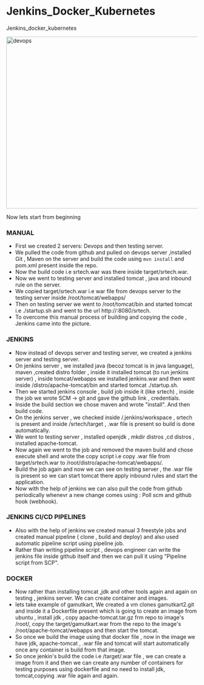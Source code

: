 # Jenkins_Docker_Kubernetes
Jenkins_docker_kubernetes

<img width="957" height="452" alt="devops" src="https://github.com/user-attachments/assets/cfa23297-e780-40db-8e27-718d3b111da4" />


Now lets start from beginning  
### MANUAL  
- First we created 2 servers: Devops and then testing server.
- We pulled the code from github and pulled on devops server ,installed Git , Maven on the server and build the code using `mvn install` and pom.xml present inside the repo.
- Now the build code i.e srtech.war was there inside target/srtech.war.
- Now we went to testing server and installed tomcat , java and inbound rule on the server.
- We copied target/srtech.war i.e war file from devops server to the testing server inside /root/tomcat/webapps/
- Then on testing server we went to /root/tomcat/bin and started tomcat i.e ./startup.sh and went to the url http://<public ip>:8080/srtech.
- To overcome this manual process of building and copying the code , Jenkins came into the picture.
    
### JENKINS   
- Now instead of devops server and testing server, we created a jenkins server and testing server.
- On jenkins server , we installed java (becoz tomcat is in java language), maven ,created distro folder , inside it installed tomcat (to run jenkins server) , inside tomcat/webapps we installed jenkins.war and then went inside /distro/apache-tomcat/bin and started tomcat ./startup.sh.
- Then we started jenkins console , build job inside it (like srtech) , inside the job we wrote SCM -> git and gave the github link , credentials.
- Inside the build section we chose maven and wrote "install". And then build code.
- On the jenkins server , we checked inside /.jenkins/workspace , srtech is present and inside /srtech/target , .war file is present so build is done automatically.
- We went to testing server , installed openjdk , mkdir distros ,cd distros , installed apache-tomcat.
- Now again we went to the job and removed the maven build and chose execute shell and wrote the copy script i.e copy .war file from target/srtech.war to /root/distro/apache-tomcat/webapps/.
- Build the job again and now we can see on testing server , the .war file is present so we can start tomcat there apply inbound rules and start the application.
- Now with the help of jenkins we can also pull the code from github periodically whenevr a new change comes using : Poll scm and github hook (webhook).
  
### JENKINS CI/CD PIPELINES  
- Also with the help of jenkins we  created manual 3 freestyle jobs and created manual pipeline ( clone , build and deploy) and also used automatic pipeline script using pipeline job.
- Rather than writing pipeline script , devops engineer can write the jenkins file inside github itself and then we can pull it using "Pipeline script from SCP".
  
### DOCKER  
- Now rather than installing tomcat ,jdk and other tools again and again on testing , jenkins server. We can create container and images.
- lets take example of gamutkart, We created a vm clones gamutkart2.git and inside it a Dockerfile present which is going to create an image from ubuntu , install jdk , copy apache-tomcat.tar.gz frm repo to image's /root/, copy the target/gamutkart.war from the repo to the image's /root/apache-tomcat/webapps and then start the tomcat.
- So once we build the image using that docker file , now in the image we have jdk, apache-tomcat , .war file and tomcat will start automatically once any container is build from that image.
- So once jenkin's build the code i.e /target/.war file , we can create a image from it and then we can create any number of containers for testing purposes using dockerfile and no need to  install jdk, tomcat,copying .war file again and again.

